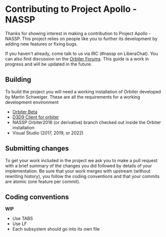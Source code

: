 # Contributing to  Project Apollo - NASSP
Thanks for showing interest in making a contribution to Project Apollo - NASSP.
This project relies on people like you to further its development by adding new features or fixing bugs.

If you haven't already, come talk to us via IRC (#nassp on LiberaChat). You can also find discussion on the [Orbiter Forums](https://www.orbiter-forum.com/forumdisplay.php?f=102).
This guide is a work in progress and will be updated in the future.

## Building
To build the project you will need a working installation of Orbiter developed by Martin Schweiger.
These are all the requirements for a working development environment
* [Orbiter Beta](http://orbit.medphys.ucl.ac.uk/betainstall.html)
* [D3D9 Client for orbiter](https://www.orbiter-forum.com/showthread.php?t=18431)
* NASSP Orbiter2016 (or derivative) branch checked out inside the Orbiter installation
* Visual Studio (2017, 2019, or 2022)

## Submitting changes
To get your work included in the project we ask you to make a pull request with a brief summary of the changes you did followed by details of your implementation.
Be sure that your work merges with upstream (without rewriting history), you follow the coding conventions and that your commits are atomic (one feature per commit).

## Coding conventions
**WIP**
* Use TABS
* Use LF
* Each subsystem should go into its own file
